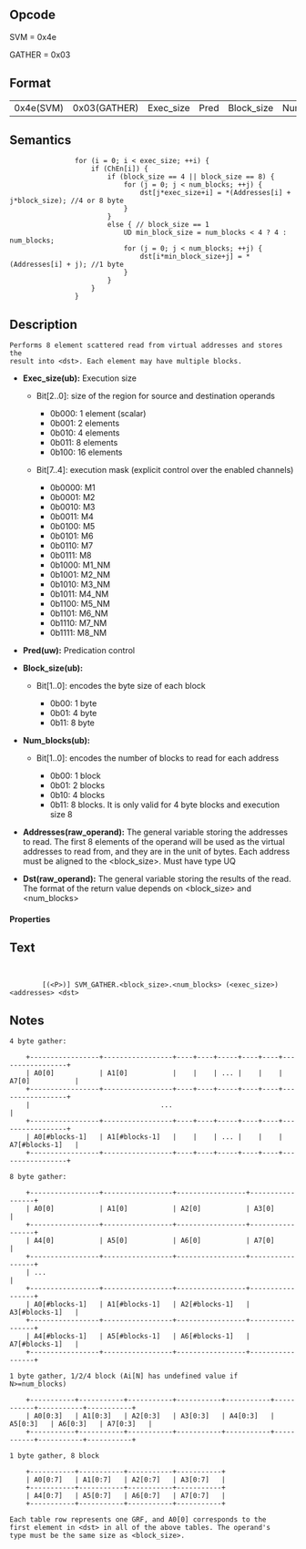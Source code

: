 <!---======================= begin_copyright_notice ============================

Copyright (C) 2020-2021 Intel Corporation

SPDX-License-Identifier: MIT

============================= end_copyright_notice ==========================-->

 

## Opcode

  SVM = 0x4e

  GATHER = 0x03

## Format

| | | | | | |
| --- | --- | --- | --- | --- | --- |
| 0x4e(SVM) | 0x03(GATHER) | Exec_size | Pred | Block_size | Num_blocks | Addresses | Dst |


## Semantics




                    for (i = 0; i < exec_size; ++i) {
                        if (ChEn[i]) {
                            if (block_size == 4 || block_size == 8) {
                                for (j = 0; j < num_blocks; ++j) {
                                    dst[j*exec_size+i] = *(Addresses[i] + j*block_size); //4 or 8 byte
                                }
                            }
                            else { // block_size == 1
                                UD min_block_size = num_blocks < 4 ? 4 : num_blocks;
                                for (j = 0; j < num_blocks; ++j) {
                                    dst[i*min_block_size+j] = *(Addresses[i] + j); //1 byte
                                }
                            }
                        }
                    }

## Description


    Performs 8 element scattered read from virtual addresses and stores the
    result into <dst>. Each element may have multiple blocks.

- **Exec_size(ub):** Execution size
 
  - Bit[2..0]: size of the region for source and destination operands
 
    - 0b000:  1 element (scalar) 
    - 0b001:  2 elements 
    - 0b010:  4 elements 
    - 0b011:  8 elements 
    - 0b100:  16 elements 
  - Bit[7..4]: execution mask (explicit control over the enabled channels)
 
    - 0b0000:  M1 
    - 0b0001:  M2 
    - 0b0010:  M3 
    - 0b0011:  M4 
    - 0b0100:  M5 
    - 0b0101:  M6 
    - 0b0110:  M7 
    - 0b0111:  M8 
    - 0b1000:  M1_NM 
    - 0b1001:  M2_NM 
    - 0b1010:  M3_NM 
    - 0b1011:  M4_NM 
    - 0b1100:  M5_NM 
    - 0b1101:  M6_NM 
    - 0b1110:  M7_NM 
    - 0b1111:  M8_NM
- **Pred(uw):** Predication control

- **Block_size(ub):** 
 
  - Bit[1..0]: encodes the byte size of each block
 
    - 0b00:  1 byte 
    - 0b01:  4 byte 
    - 0b11:  8 byte
- **Num_blocks(ub):** 
 
  - Bit[1..0]: encodes the number of blocks to read for each address
 
    - 0b00:  1 block 
    - 0b01:  2 blocks 
    - 0b10:  4 blocks 
    - 0b11:  8 blocks. It is only valid for 4 byte blocks and execution size 8
- **Addresses(raw_operand):** The general variable storing the addresses to read. The first 8 elements of the operand will be used as the virtual addresses to read from, and they are in the unit of bytes. Each address must be aligned to the <block_size>. Must have type UQ

- **Dst(raw_operand):** The general variable storing the results of the read. The format of the return value depends on <block_size> and <num_blocks>

#### Properties


## Text
```
    

		[(<P>)] SVM_GATHER.<block_size>.<num_blocks> (<exec_size>) <addresses> <dst>
```



## Notes




    4 byte gather:

        +-----------------+-----------------+----+----+-----+----+----+-----------------+
        | A0[0]           | A1[0]           |    |    | ... |    |    | A7[0]           |
        +-----------------+-----------------+----+----+-----+----+----+-----------------+
        |                                ...                                            |
        +-----------------+-----------------+----+----+-----+----+----+-----------------+
        | A0[#blocks-1]   | A1[#blocks-1]   |    |    | ... |    |    | A7[#blocks-1]   |
        +-----------------+-----------------+----+----+-----+----+----+-----------------+

    8 byte gather:

        +-----------------+-----------------+-----------------+-----------------+
        | A0[0]           | A1[0]           | A2[0]           | A3[0]           |
        +-----------------+-----------------+-----------------+-----------------+
        | A4[0]           | A5[0]           | A6[0]           | A7[0]           |
        +-----------------+-----------------+-----------------+-----------------+
        | ...                                                                   |
        +-----------------+-----------------+-----------------+-----------------+
        | A0[#blocks-1]   | A1[#blocks-1]   | A2[#blocks-1]   | A3[#blocks-1]   |
        +-----------------+-----------------+-----------------+-----------------+
        | A4[#blocks-1]   | A5[#blocks-1]   | A6[#blocks-1]   | A7[#blocks-1]   |
        +-----------------+-----------------+-----------------+-----------------+

    1 byte gather, 1/2/4 block (Ai[N] has undefined value if N>=num_blocks)

        +-----------+-----------+-----------+-----------+-----------+-----------+-----------+-----------+
        | A0[0:3]   | A1[0:3]   | A2[0:3]   | A3[0:3]   | A4[0:3]   | A5[0:3]   | A6[0:3]   | A7[0:3]   |
        +-----------+-----------+-----------+-----------+-----------+-----------+-----------+-----------+

    1 byte gather, 8 block

        +-----------+-----------+-----------+-----------+
        | A0[0:7]   | A1[0:7]   | A2[0:7]   | A3[0:7]   |
        +-----------+-----------+-----------+-----------+
        | A4[0:7]   | A5[0:7]   | A6[0:7]   | A7[0:7]   |
        +-----------+-----------+-----------+-----------+

    Each table row represents one GRF, and A0[0] corresponds to the
    first element in <dst> in all of the above tables. The operand's
    type must be the same size as <block_size>.
